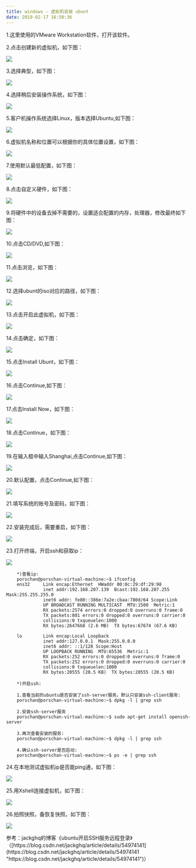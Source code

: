 ```yaml
---
title: windows - 虚拟机安装 ubunt
date: 2019-02-17 16:50:36
---
```

1.这里使用的VMware Workstation软件，打开该软件。

2.点击创建新的虚拟机，如下图：

![](windows-install-ubunt-vm/1.png)

3.选择典型，如下图：

![](windows-install-ubunt-vm/2.png)

4.选择稍后安装操作系统，如下图：

![](windows-install-ubunt-vm/3.png)

5.客户机操作系统选择Linux，版本选择Ubuntu,如下图：

![](windows-install-ubunt-vm/4.png)

6.虚拟机名称和位置可以根据你的具体位置设置，如下图：

![](windows-install-ubunt-vm/5.png)

7.使用默认最低配置，如下图：

![](windows-install-ubunt-vm/6.png)

8.点击自定义硬件，如下图：

![](windows-install-ubunt-vm/7.png)

9.将硬件中的设备去掉不需要的，设置适合配置的内存，处理器，修改最终如下图：

![](windows-install-ubunt-vm/8.png)

10.点击CD/DVD,如下图：

![](windows-install-ubunt-vm/9.png)

11.点击浏览，如下图：

![](windows-install-ubunt-vm/10.png)

12.选择ubunt的iso对应的路径，如下图：

![](windows-install-ubunt-vm/11.png)

13.点击开启此虚拟机，如下图：

![](windows-install-ubunt-vm/12.png)

14.点击确定，如下图：

![](windows-install-ubunt-vm/13.png)

15.点击Install Ubunt，如下图：

![](windows-install-ubunt-vm/14.png)

16.点击Continue,如下图：

![](windows-install-ubunt-vm/15.png)

17.点击Install Now，如下图：

![](windows-install-ubunt-vm/16.png)

18.点击Continue，如下图：

![](windows-install-ubunt-vm/17.png)

19.在输入框中输入Shanghai,点击Continue,如下图：

![](windows-install-ubunt-vm/18.png)

20.默认配置，点击Continue,如下图：

![](windows-install-ubunt-vm/19.png)

21.填写系统的账号及密码，如下图：

![](windows-install-ubunt-vm/20.png)

22.安装完成后，需要重启，如下图：

![](windows-install-ubunt-vm/21.png)

23.打开终端，开启ssh和获取ip：

![](windows-install-ubunt-vm/22.png)

```
	*)查看ip:
	porschan@porschan-virtual-machine:~$ ifconfig
	ens32     Link encap:Ethernet  HWaddr 00:0c:29:df:29:98  
	          inet addr:192.168.207.139  Bcast:192.168.207.255  Mask:255.255.255.0
	          inet6 addr: fe80::386e:7a2e:cbaa:780d/64 Scope:Link
	          UP BROADCAST RUNNING MULTICAST  MTU:1500  Metric:1
	          RX packets:2574 errors:0 dropped:0 overruns:0 frame:0
	          TX packets:801 errors:0 dropped:0 overruns:0 carrier:0
	          collisions:0 txqueuelen:1000 
	          RX bytes:2647668 (2.6 MB)  TX bytes:67674 (67.6 KB)
	
	lo        Link encap:Local Loopback  
	          inet addr:127.0.0.1  Mask:255.0.0.0
	          inet6 addr: ::1/128 Scope:Host
	          UP LOOPBACK RUNNING  MTU:65536  Metric:1
	          RX packets:252 errors:0 dropped:0 overruns:0 frame:0
	          TX packets:252 errors:0 dropped:0 overruns:0 carrier:0
	          collisions:0 txqueuelen:1000 
	          RX bytes:20555 (20.5 KB)  TX bytes:20555 (20.5 KB)

	*)开启ssh:

	1.查看当前的ubuntu是否安装了ssh-server服务。默认只安装ssh-client服务:
	porschan@porschan-virtual-machine:~$ dpkg -l | grep ssh

	2.安装ssh-server服务
	porschan@porschan-virtual-machine:~$ sudo apt-get install openssh-server

	3.再次查看安装的服务:
	porschan@porschan-virtual-machine:~$ dpkg -l | grep ssh

	4.确认ssh-server是否启动:
	porschan@porschan-virtual-machine:~$ ps -e | grep ssh

```

24.在本地测试虚拟机ip是否能ping通，如下图：

![](windows-install-ubunt-vm/23.png)

25.用Xshell连接虚拟机，如下图：

![](windows-install-ubunt-vm/24.png)

26.拍照快照，备恢复快照，如下图：

![](windows-install-ubunt-vm/25.png)

<div class="tip">
	参考：jackghq的博客《ubuntu开启SSH服务远程登录》（[https://blog.csdn.net/jackghq/article/details/54974141](https://blog.csdn.net/jackghq/article/details/54974141 "https://blog.csdn.net/jackghq/article/details/54974141")）
</div>